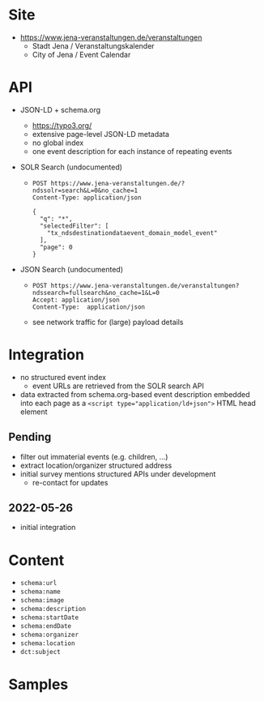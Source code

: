# Site

* https://www.jena-veranstaltungen.de/veranstaltungen
  * Stadt Jena / Veranstaltungskalender
  * City of Jena / Event Calendar

# API

* JSON-LD + schema.org

  * https://typo3.org/
  * extensive page-level JSON-LD metadata
  * no global index
  * one event description for each instance of repeating events

* SOLR Search (undocumented)

  * ```http
    POST https://www.jena-veranstaltungen.de/?ndssolr=search&L=0&no_cache=1
    Content-Type: application/json
    
    {
      "q": "*",
      "selectedFilter": [
        "tx_ndsdestinationdataevent_domain_model_event"
      ],
      "page": 0
    }
    ```

* JSON Search (undocumented)

  * ```http
    POST https://www.jena-veranstaltungen.de/veranstaltungen?ndssearch=fullsearch&no_cache=1&L=0
    Accept: application/json
    Content-Type:  application/json
    ```

  - see network traffic for (large)  payload details

# Integration

* no structured event index
  * event URLs are retrieved from the SOLR search API
* data extracted from schema.org-based event description embedded into each page as
  a `<script type="application/ld+json">` HTML head element

## Pending

* filter out immaterial events (e.g. children, …)
* extract location/organizer structured address
* initial survey mentions structured APIs under development
  * re-contact for updates

## 2022-05-26

* initial integration

# Content

* `schema:url`
* `schema:name`
* `schema:image`
* `schema:description`
* `schema:startDate`
* `schema:endDate`
* `schema:organizer`
* `schema:location`
* `dct:subject`

# Samples

```http

```

```xml

```
